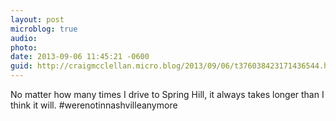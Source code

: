 ```yaml
---
layout: post
microblog: true
audio: 
photo: 
date: 2013-09-06 11:45:21 -0600
guid: http://craigmcclellan.micro.blog/2013/09/06/t376038423171436544.html
---
```

No matter how many times I drive to Spring Hill, it always takes longer than I think it will. #werenotinnashvilleanymore
